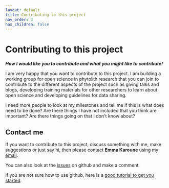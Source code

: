 ```yaml
---
layout: default
title: Contributing to this project
nav_order: 3
has_children: false
---
```

# Contributing to this project
***How I would like you to contribute and what you might like to contribute!***

I am very happy that you want to contribute to this project. I am building a working group for open science in phytolith research that you can join to contribute to the different aspects of the project such as giving talks and blogs, developing training materials for other researchers to learn about open science and developing guidelines for data sharing.

I need more people to look at my milestones and tell me if this is what does need to be done? Are there things I have not included that you think are important? Are there things going on that I don't know about?

## Contact me

If you want to contribute to this project, discuss something with me, make suggestions or just say hi, then please contact **Emma Karoune** using my [email](ekaroune@googlemail.com). 

You can also look at the [issues](https://github.com/EKaroune/Open-Science-in-Phytolith-Research/issues) on github and make a comment.

If you are not sure how to use github, here is a [good tutorial to get you started](https://cassgvp.github.io/git-for-collaborative-documentation/).
